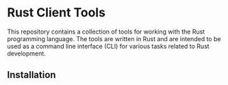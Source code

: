 # Rust Client Tools

This repository contains a collection of tools for working with the Rust programming language. The tools are written in Rust and are intended to be used as a command line interface (CLI) for various tasks related to Rust development.

## Installation

